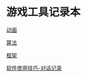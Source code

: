 # 游戏工具记录本

[动画](%E5%8A%A8%E7%94%BB.md)

[算法](%E7%AE%97%E6%B3%95.md)

[框架](%E6%A1%86%E6%9E%B6.md)

[软件使用技巧-对话记录](%E8%BD%AF%E4%BB%B6%E4%BD%BF%E7%94%A8%E6%8A%80%E5%B7%A7-%E5%AF%B9%E8%AF%9D%E8%AE%B0%E5%BD%95.md)